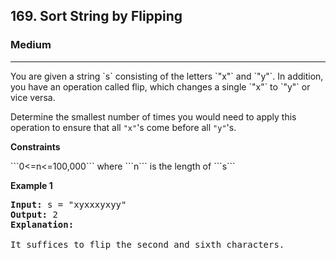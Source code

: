 <h2>169. Sort String by Flipping</h2><h3>Medium</h3><hr><div><p>You are given a string `s` consisting of the letters `"x"` and `"y"`. In addition, you have an operation called flip, which changes a single `"x"` to `"y"` or vice versa.

Determine the smallest number of times you would need to apply this operation to ensure that all `"x"`'s come before all ```"y"```'s.</p>

<p><strong>Constraints</strong></p>
<p>```0<=n<=100,000``` where ```n``` is the length of ```s```

<p><strong>Example 1</strong></p>

<pre><strong>Input:</strong>&nbsp;s = "xyxxxyxyy"
<strong>Output:</strong>&nbsp;2
<strong>Explanation:
</strong>
It suffices to flip the second and sixth characters.
</pre></div>